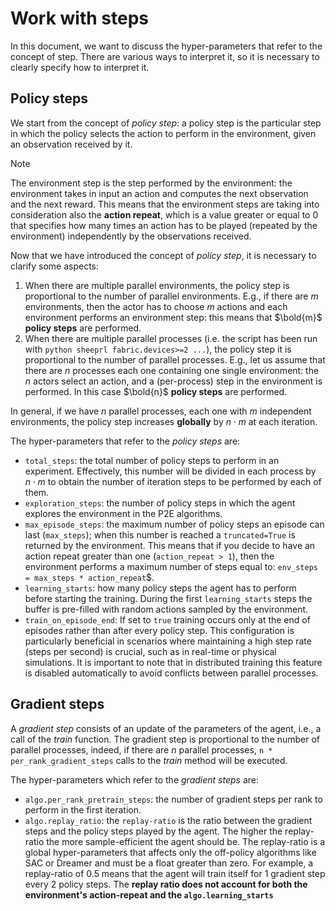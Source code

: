 # Work with steps
In this document, we want to discuss the hyper-parameters that refer to the concept of step.
There are various ways to interpret it, so it is necessary to clearly specify how to interpret it.

## Policy steps
We start from the concept of *policy step*: a policy step is the particular step in which the policy selects the action to perform in the environment, given an observation received by it.

> [!NOTE]
>
> The environment step is the step performed by the environment: the environment takes in input an action and computes the next observation and the next reward. This means that the environment steps are taking into consideration also the **action repeat**, which is a value greater or equal to 0 that specifies how many times an action has to be played (repeated by the environment) independently by the observations received. 

Now that we have introduced the concept of *policy step*, it is necessary to clarify some aspects:

1. When there are multiple parallel environments, the policy step is proportional to the number of parallel environments. E.g., if there are $m$ environments, then the actor has to choose $m$ actions and each environment performs an environment step: this means that $\bold{m}$ **policy steps** are performed.
2. When there are multiple parallel processes (i.e. the script has been run with `python sheeprl fabric.devices>=2 ...`), the policy step it is proportional to the number of parallel processes. E.g., let us assume that there are $n$ processes each one containing one single environment: the $n$ actors select an action, and a (per-process) step in the environment is performed. In this case $\bold{n}$ **policy steps** are performed.

In general, if we have $n$ parallel processes, each one with $m$ independent environments, the policy step increases **globally** by $n \cdot m$ at each iteration.

The hyper-parameters that refer to the *policy steps* are:

* `total_steps`: the total number of policy steps to perform in an experiment. Effectively, this number will be divided in each process by $n \cdot m$ to obtain the number of iteration steps to be performed by each of them.
* `exploration_steps`: the number of policy steps in which the agent explores the environment in the P2E algorithms.
* `max_episode_steps`: the maximum number of policy steps an episode can last (`max_steps`); when this number is reached a `truncated=True` is returned by the environment. This means that if you decide to have an action repeat greater than one (`action_repeat > 1`), then the environment performs a maximum number of steps equal to: `env_steps = max_steps * action_repeat`$.
* `learning_starts`: how many policy steps the agent has to perform before starting the training. During the first `learning_starts` steps the buffer is pre-filled with random actions sampled by the environment.
* `train_on_episode_end`: If set to `true` training occurs only at the end of episodes rather than after every policy step. This configuration is particularly beneficial in scenarios where maintaining a high step rate (steps per second) is crucial, such as in real-time or physical simulations. It is important to note that in distributed training this feature is disabled automatically to avoid conflicts between parallel processes.

## Gradient steps
A *gradient step* consists of an update of the parameters of the agent, i.e., a call of the *train* function. The gradient step is proportional to the number of parallel processes, indeed, if there are $n$ parallel processes, `n * per_rank_gradient_steps` calls to the *train* method will be executed.

The hyper-parameters which refer to the *gradient steps* are:
* `algo.per_rank_pretrain_steps`: the number of gradient steps per rank to perform in the first iteration.
* `algo.replay_ratio`: the `replay-ratio` is the ratio between the gradient steps and the policy steps played by the agent. The higher the replay-ratio the more sample-efficient the agent should be. The replay-ratio is a global hyper-parameters that affects only the off-policy algorithms like SAC or Dreamer and must be a float greater than zero. For example, a replay-ratio of 0.5 means that the agent will train itself for 1 gradient step every 2 policy steps. The **replay ratio does not account for both the environment's action-repeat and the `algo.learning_starts`** 